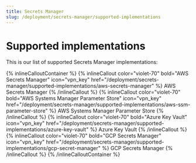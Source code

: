 ```yaml
---
title: Secrets Manager
slug: /deployment/secrets-manager/supported-implementations
---
```


# Supported implementations

This is our list of supported Secrets Manager implementations:

{% inlineCalloutContainer %}
  {% inlineCallout
    color="violet-70"
    bold="AWS Secrets Manager"
    icon="vpn_key"
    href="/deployment/secrets-manager/supported-implementations/aws-secrets-manager" %}
    AWS Secrets Manager
  {% /inlineCallout %}
  {% inlineCallout
    color="violet-70"
    bold="AWS Systems Manager Parameter Store"
    icon="vpn_key"
    href="/deployment/secrets-manager/supported-implementations/aws-ssm-parameter-store" %}
    AWS Systems Manager Parameter Store
  {% /inlineCallout %}
  {% inlineCallout
    color="violet-70"
    bold="Azure Key Vault"
    icon="vpn_key"
    href="/deployment/secrets-manager/supported-implementations/azure-key-vault" %}
    Azure Key Vault
  {% /inlineCallout %}
  {% inlineCallout
    color="violet-70"
    bold="GCP Secrets Manager"
    icon="vpn_key"
    href="/deployment/secrets-manager/supported-implementations/gcp-secret-manager" %}
    GCP Secrets Manager
  {% /inlineCallout %}
{% /inlineCalloutContainer %}